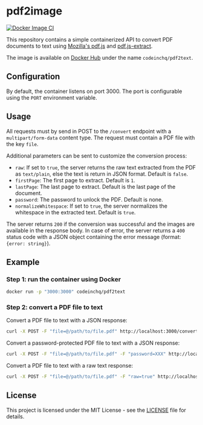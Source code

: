 # pdf2image

[![Docker Image CI](https://github.com/codeinchq/pdf2text/actions/workflows/docker-image.yml/badge.svg)](https://github.com/codeinchq/pdf2text/actions/workflows/docker-image.yml)

This repository contains a simple containerized API to convert PDF documents to text using [Mozilla's pdf.js](https://mozilla.github.io/pdf.js/) and [pdf.js-extract](https://www.npmjs.com/package/pdf.js-extract).

The image is available on [Docker Hub](https://hub.docker.com/r/codeinchq/pdf2text) under the name `codeinchq/pdf2text`.

## Configuration

By default, the container listens on port 3000. The port is configurable using the `PORT` environment variable.

## Usage

All requests must by send in POST to the `/convert` endpoint with a `multipart/form-data` content type. The request must contain a PDF file with the key `file`. 

Additional parameters can be sent to customize the conversion process:
* `raw`: If set to `true`, the server returns the raw text extracted from the PDF as `text/plain`, else the text is return in JSON format. Default is `false`.
* `firstPage`: The first page to extract. Default is `1`.
* `lastPage`: The last page to extract. Default is the last page of the document.
* `password`: The password to unlock the PDF. Default is none.
* `normalizeWhitespace`: If set to `true`, the server normalizes the whitespace in the extracted text. Default is `true`.

The server returns `200` if the conversion was successful and the images are available in the response body. In case of error, the server returns a `400` status code with a JSON object containing the error message (format: `{error: string}`).

## Example

### Step 1: run the container using Docker
```bash
docker run -p "3000:3000" codeinchq/pdf2text 
```

### Step 2: convert a PDF file to text
Convert a PDF file to text with a JSON response:
```bash
curl -X POST -F "file=@/path/to/file.pdf" http://localhost:3000/convert -o example.json
```

Convert a password-protected PDF file to text with a JSON response:
```bash
curl -X POST -F "file=@/path/to/file.pdf" -F "password=XXX" http://localhost:3000/convert -o example.json
```

Convert a PDF file to text with a raw text response:
```bash
curl -X POST -F "file=@/path/to/file.pdf" -F "raw=true" http://localhost:3000/convert -o example.txt
```

## License

This project is licensed under the MIT License - see the [LICENSE](LICENSE) file for details.

